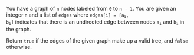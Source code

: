 You have a graph of `n` nodes labeled from `0` to `n - 1`. You are given an integer `n` and a list of `edges` where <code>edges[i] = [a<sub>i</sub>, b<sub>i</sub>]</code> indicates that there is an undirected edge between nodes <code>a<sub>i</sub></code> and <code>b<sub>i</sub></code> in the graph.

Return `true` if the edges of the given graph make up a valid tree, and `false` otherwise.